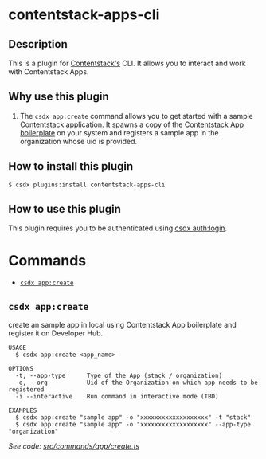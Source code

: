 <!-- Insert Nodejs CI here -->
<!-- Insert Apps CLI version here -->

# contentstack-apps-cli

## Description

This is a plugin for [Contentstack's](https://www.contentstack.com/) CLI.
It allows you to interact and work with Contentstack Apps.

## Why use this plugin

1. The `csdx app:create` command allows you to get started with a sample Contentstack application. It spawns a copy of the [Contentstack App boilerplate](https://github.com/contentstack/marketplace-app-boilerplate) on your system and registers a sample app in the organization whose uid is provided.

## How to install this plugin

```shell
$ csdx plugins:install contentstack-apps-cli
```

## How to use this plugin

This plugin requires you to be authenticated using [csdx auth:login](https://www.contentstack.com/docs/developers/cli/authenticate-with-the-cli/).

# Commands

<!-- add commands here -->

- [`csdx app:create`](#csdx-appcreate)

## `csdx app:create`

create an sample app in local using Contentstack App boilerplate and register it on Developer Hub.

```
USAGE
  $ csdx app:create <app_name>

OPTIONS
  -t, --app-type      Type of the App (stack / organization)
  -o, --org           Uid of the Organization on which app needs to be registered
  -i --interactive    Run command in interactive mode (TBD)

EXAMPLES
  $ csdx app:create "sample app" -o "xxxxxxxxxxxxxxxxxxx" -t "stack"
  $ csdx app:create "sample app" -o "xxxxxxxxxxxxxxxxxxx" --app-type "organization"
```

_See code: [src/commands/app/create.ts](https://github.com/contentstack/contentstack-apps-cli/blob/main/src/commands/app/create.ts)_
